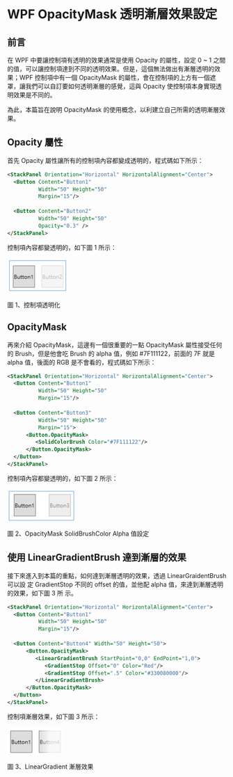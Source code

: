 # WPF OpacityMask 透明漸層效果設定
## 前言
在 WPF 中要讓控制項有透明的效果通常是使用 Opacity 的屬性，設定 0 ~ 1 之間的值，可以讓控制項達到不同的透明效果。但是，這個無法做出有漸層透明的效果；WPF 控制項中有一個 OpacityMask 的屬性，會在控制項的上方有一個遮罩，讓我們可以自訂要如何透明漸層的感覺，這與 Opacity 使控制項本身實現透明效果是不同的。

為此，本篇旨在說明 OpacityMask 的使用概念，以利建立自己所需的透明漸層效果。

## Opacity 屬性

首先 Opacity 屬性讓所有的控制項內容都變成透明的，程式碼如下所示：

```xml
<StackPanel Orientation="Horizontal" HorizontalAlignment="Center">
  <Button Content="Button1"
          Width="50" Height="50"
          Margin="15"/>

  <Button Content="Button2"
          Width="50" Height="50"
          Opacity="0.3" />
</StackPanel>
```

控制項內容都變透明的，如下圖 1 所示：

![](./images/01.png)

圖 1、控制項透明化

## OpacityMask
再來介紹 OpacityMask，這邊有一個很重要的一點 OpacityMask 屬性接受任何的 Brush，但是他會吃 Brush 的 alpha 值，例如 #7F111122，前面的 7F 就是 alpha 值，後面的 RGB 是不會看的，程式碼如下所示：

```xml
<StackPanel Orientation="Horizontal" HorizontalAlignment="Center">
  <Button Content="Button1"
          Width="50" Height="50"
          Margin="15"/>

  <Button Content="Button3"
          Width="50" Height="50"
          Margin="15">
      <Button.OpacityMask>
         <SolidColorBrush Color="#7F111122"/>
      </Button.OpacityMask>
  </Button>
</StackPanel>
```

控制項內容都變透明的，如下圖 2 所示：

![](images/02.png)

圖 2、OpacityMask SolidBrushColor Alpha 值設定


## 使用 LinearGradientBrush 達到漸層的效果
接下來進入到本篇的重點，如何達到漸層透明的效果，透過 LinearGraidentBrush 可以設
定 GradientStop 不同的 offset 的值，並他配 alpha 值，來達到漸層透明的效果，如下圖 3 所 示。

```xml
<StackPanel Orientation="Horizontal" HorizontalAlignment="Center">
  <Button Content="Button1"
          Width="50" Height="50"
          Margin="15"/>

  <Button Content="Button4" Width="50" Height="50">
      <Button.OpacityMask>
         <LinearGradientBrush StartPoint="0,0" EndPoint="1,0">
            <GradientStop Offset="0" Color="Red"/>
            <GradientStop Offset=".5" Color="#330080000"/>
         </LinearGradientBrush>
      </Button.OpacityMask>
  </Button>
</StackPanel>
```

控制項漸層效果，如下圖 3 所示：

![](./images/03.png)

圖 3、LinearGradient 漸層效果